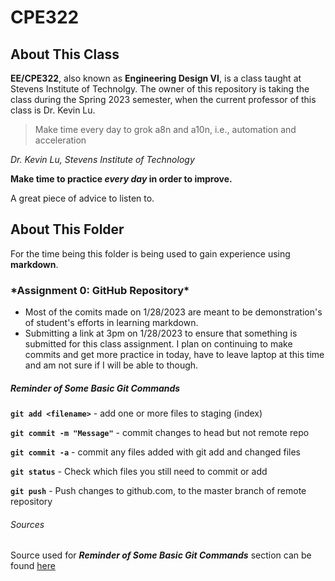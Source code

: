 # **CPE322**
<!-- I really hope this README.md file is sufficient for Assignment 0: Github Repository -->
## About This Class
**EE/CPE322**, also known as **Engineering Design VI**, is a class taught at Stevens Institute of Technolgy. The owner of this repository is taking the class during the Spring 2023 semester, when the current professor of this class is Dr. Kevin Lu.

> Make time every day to grok a8n and a10n, i.e., automation and acceleration

*Dr. Kevin Lu, Stevens Institute of Technology*

**Make time to practice _every day_ in order to improve.**

A great piece of advice to listen to.

## About This Folder
For the time being this folder is being used to gain experience using **markdown**.

### \*Assignment 0: GitHub Repository\*
- Most of the comits made on 1/28/2023 are meant to be demonstration's of student's efforts in learning markdown.
- Submitting a link at 3pm on 1/28/2023 to ensure that something is submitted for this class assignment.  I plan on continuing to make commits and get more practice in today, have to leave laptop at this time and am not sure if I will be able to though.
##### ***Reminder of Some Basic Git Commands***

**`git add <filename>`** - add one or more files to staging (index)

**`git commit -m "Message"`** - commit changes to head but not remote repo

**`git commit -a`** - commit any files added with git add and changed files

**`git status`** - Check which files you still need to commit or add

**`git push`** - Push changes to github.com, to the master branch of remote repository

###### Sources

Source used for ***Reminder of Some Basic Git Commands*** section can be found [here](https://confluence.atlassian.com/bitbucketserver/basic-git-commands-776639767.html)
